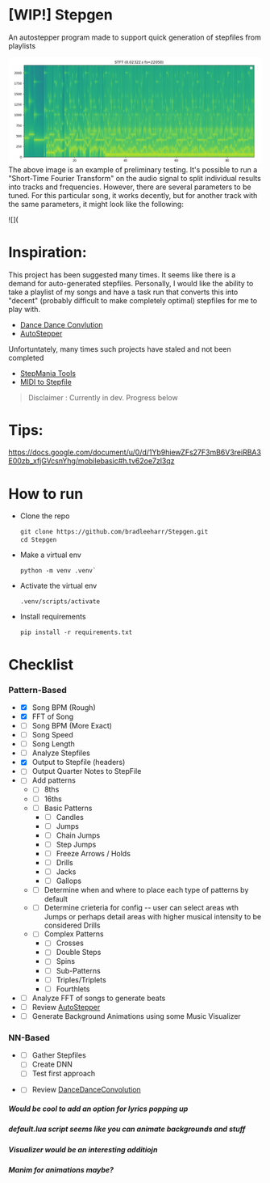 # [WIP!] Stepgen
An autostepper program made to support quick generation of stepfiles from playlists

![Short Time Fourier Transform of a Music File, Showing Rough Display of Notes](STFT_test1.png)
The above image is an example of preliminary testing. It's possible to run a "Short-Time Fourier Transform" on the audio signal to split individual results into tracks and frequencies. However, there are several parameters to be tuned. For this particular song, it works decently, but for another track with the same parameters, it might look like the following:

![](

# Inspiration:
This project has been suggested many times. It seems like there is a demand for auto-generated stepfiles. Personally, I would like the ability to take a playlist of my songs and have a task run that converts this into "decent" (probably difficult to make completely optimal) stepfiles for me to play with.
* [Dance Dance Convlution](https://github.com/chrisdonahue/ddc)
* [AutoStepper](https://github.com/phr00t/AutoStepper)

Unfortuntately, many times such projects have staled and not been completed
* [StepMania Tools](https://github.com/jjaquinta/StepManiaTools)
* [MIDI to Stepfile](https://www.reddit.com/r/Stepmania/comments/5n0snz/progress_on_midi_to_stepfile/)

> Disclaimer : Currently in dev. Progress below

# Tips:
https://docs.google.com/document/u/0/d/1Yb9hiewZFs27F3mB6V3reiRBA3E00zb_xfjGVcsnYhg/mobilebasic#h.tv62oe7zl3qz



# How to run
* Clone the repo
  ```shell
  git clone https://github.com/bradleeharr/Stepgen.git
  cd Stepgen
  ```
* Make a virtual env
  ```shell
  python -m venv .venv`
  ```
* Activate the virtual env
  ```shell
  .venv/scripts/activate
  ``` 
* Install requirements
  ```
  pip install -r requirements.txt
  ``` 



# Checklist

### Pattern-Based
* - [x] Song BPM (Rough)
* - [x] FFT of Song
* - [ ] Song BPM (More Exact)
* - [ ] Song Speed
* - [ ] Song Length
* - [ ] Analyze Stepfiles
* - [x] Output to Stepfile (headers)
* - [ ] Output Quarter Notes to StepFile
* - [ ] Add patterns
  * - [ ] 8ths   
  * - [ ] 16ths
  * - [ ] Basic Patterns
    *  - [ ]  Candles
    *  - [ ]  Jumps
    *  - [ ] Chain Jumps
    *  - [ ] Step Jumps
    *  - [ ] Freeze Arrows / Holds
    *  - [ ] Drills
    *  - [ ] Jacks
    *  - [ ] Gallops
  * - [ ] Determine when and where to place each type of patterns by default
  * - [ ] Determine crieteria for config -- user can select areas wth Jumps or perhaps detail areas with higher musical intensity to be considered Drills
  * - [ ] Complex Patterns
    *  - [ ]  Crosses
    *  - [ ]  Double Steps
    *  - [ ]  Spins
    *  - [ ]  Sub-Patterns
    *  - [ ]  Triples/Triplets
    *  - [ ]  Fourthlets

* - [ ] Analyze FFT of songs to generate beats
* - [ ] Review [AutoStepper](https://github.com/phr00t/AutoStepper)
* - [ ] Generate Background Animations using some Music Visualizer

### NN-Based
* - [ ] Gather Stepfiles
  - [ ] Create DNN
  - [ ] Test first approach
 
* - [ ] Review [DanceDanceConvolution](https://github.com/chrisdonahue/ddc)






##### Would be cool to add an option for lyrics popping up
##### default.lua script seems like you can animate backgrounds and stuff
##### Visualizer would be an interesting additiojn
##### Manim for animations maybe?
